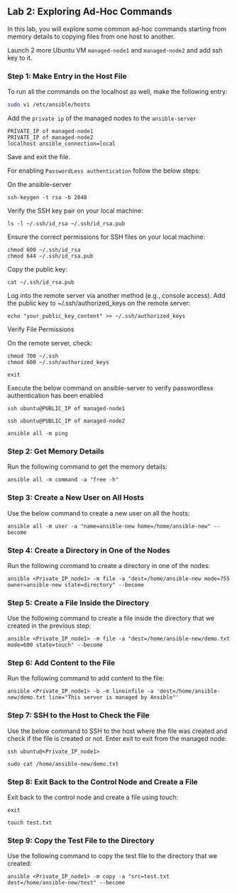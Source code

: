 
## Lab 2: Exploring Ad-Hoc Commands

In this lab, you will explore some common ad-hoc commands starting from memory details to copying files from one host to another.

Launch 2 more Ubuntu VM `managed-node1` and `managed-node2` and add ssh key to it.

### Step 1: Make Entry in the Host File

To run all the commands on the localhost as well, make the following entry:

```sh
sudo vi /etc/ansible/hosts
```
Add the `private ip` of the managed nodes to the `ansible-server`
```
PRIVATE_IP of managed-node1
PRIVATE_IP of managed-node2
localhost ansible_connection=local
```
Save and exit the file.

For enabling `PasswordLess authentication` follow the below steps:

On the ansible-server
```
ssh-keygen -t rsa -b 2048
```
Verify the  SSH key pair on your local machine:
```
ls -l ~/.ssh/id_rsa ~/.ssh/id_rsa.pub
```
Ensure the correct permissions for SSH files on your local machine:
```
chmod 600 ~/.ssh/id_rsa
chmod 644 ~/.ssh/id_rsa.pub
```
Copy the public key:
```
cat ~/.ssh/id_rsa.pub
```
Log into the remote server via another method (e.g., console access).
Add the public key to ~/.ssh/authorized_keys on the remote server:
```
echo "your_public_key_content" >> ~/.ssh/authorized_keys
```
Verify File Permissions

On the remote server, check:
```
chmod 700 ~/.ssh
chmod 600 ~/.ssh/authorized_keys
```
```
exit
```
Execute the below command on ansible-server to verify passwordless authentication has been enabled
```
ssh ubuntu@PUBLIC_IP of managed-node1
```
```
ssh ubuntu@PUBLIC_IP of managed-node2
```
```
ansible all -m ping
```


### Step 2: Get Memory Details
Run the following command to get the memory details:
```
ansible all -m command -a "free -h"
```

### Step 3: Create a New User on All Hosts
Use the below command to create a new user on all the hosts:
```
ansible all -m user -a "name=ansible-new home=/home/ansible-new" --become
```

### Step 4: Create a Directory in One of the Nodes
Run the following command to create a directory in one of the nodes:
```
ansible <Private_IP_node1> -m file -a "dest=/home/ansible-new mode=755 owner=ansible-new state=directory" --become
```

### Step 5: Create a File Inside the Directory
Use the following command to create a file inside the directory that we created in the previous step:
```
ansible <Private_IP_node1> -m file -a "dest=/home/ansible-new/demo.txt mode=600 state=touch" --become
```

### Step 6: Add Content to the File
Run the following command to add content to the file:
```
ansible <Private_IP_node1> -b -m lineinfile -a 'dest=/home/ansible-new/demo.txt line="This server is managed by Ansible"'
```

### Step 7: SSH to the Host to Check the File
Use the below command to SSH to the host where the file was created and check if the file is created or not. Enter exit to exit from the managed node:
```
ssh ubuntu@<Private_IP_node1>
```
```
sudo cat /home/ansible-new/demo.txt
```

### Step 8: Exit Back to the Control Node and Create a File
Exit back to the control node and create a file using touch:
```
exit
```
```
touch test.txt
```

### Step 9: Copy the Test File to the Directory
Use the following command to copy the test file to the directory that we created:
```
ansible <Private_IP_node1> -m copy -a "src=test.txt dest=/home/ansible-new/test" --become
```


